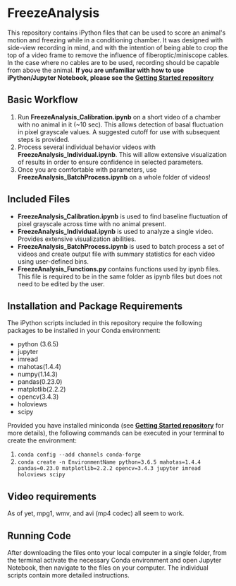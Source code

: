 # FreezeAnalysis
This repository contains iPython files that can be used to score an animal's motion and freezing while in a conditioning chamber.  It was designed with side-view recording in mind, and with the intention of being able to crop the top of a video frame to remove the influence of fiberoptic/miniscope cables.  In the case where no cables are to be used, recording should be capable from above the animal.  **If you are unfamiliar with how to use iPython/Jupyter Notebook, please see the [Getting Started repository](https://github.com/ZachPenn/GettingStarted)**

## Basic Workflow
1. Run **FreezeAnalysis_Calibration.ipynb** on a short video of a chamber with no animal in it (~10 sec).  This allows detection of basal fluctuation in pixel grayscale values.  A suggested cutoff for use with subsequent steps is provided.
2. Process several individual behavior videos with **FreezeAnalysis_Individual.ipynb**.  This will allow extensive visualization of results in order to ensure confidence in selected parameters. 
3. Once you are comfortable with parameters, use **FreezeAnalysis_BatchProcess.ipynb** on a whole folder of videos!

## Included Files
* **FreezeAnalysis_Calibration.ipynb** is used to find baseline fluctuation of pixel grayscale across time with no animal present.
* **FreezeAnalysis_Individual.ipynb** is used to analyze a single video. Provides extensive visualization abilities.
* **FreezeAnalysis_BatchProcess.ipynb** is used to batch process a set of videos and create output file with summary statistics for each video using user-defined bins.
* **FreezeAnalysis_Functions.py** contains functions used by ipynb files.  This file is required to be in the same folder as ipynb files but does not need to be edited by the user.

## Installation and Package Requirements
The iPython scripts included in this repository require the following packages to be installed in your Conda environment:
* python (3.6.5)
* jupyter
* imread
* mahotas(1.4.4)
* numpy(1.14.3)
* pandas(0.23.0)
* matplotlib(2.2.2) 
* opencv(3.4.3)
* holoviews
* scipy

Provided you have installed miniconda (see **[Getting Started repository](https://github.com/ZachPenn/GettingStarted)** for more details), the following commands can be executed in your terminal to create the environment: 
1. ```conda config --add channels conda-forge```
2. ```conda create -n EnvironmentName python=3.6.5 mahotas=1.4.4 pandas=0.23.0 matplotlib=2.2.2 opencv=3.4.3 jupyter imread holoviews scipy```

## Video requirements
As of yet, mpg1, wmv, and avi (mp4 codec) all seem to work.  

## Running Code
After downloading the files onto your local computer in a single folder, from the terminal activate the necessary Conda environment and open Jupyter Notebook, then navigate to the files on your computer. The individual scripts contain more detailed instructions.
